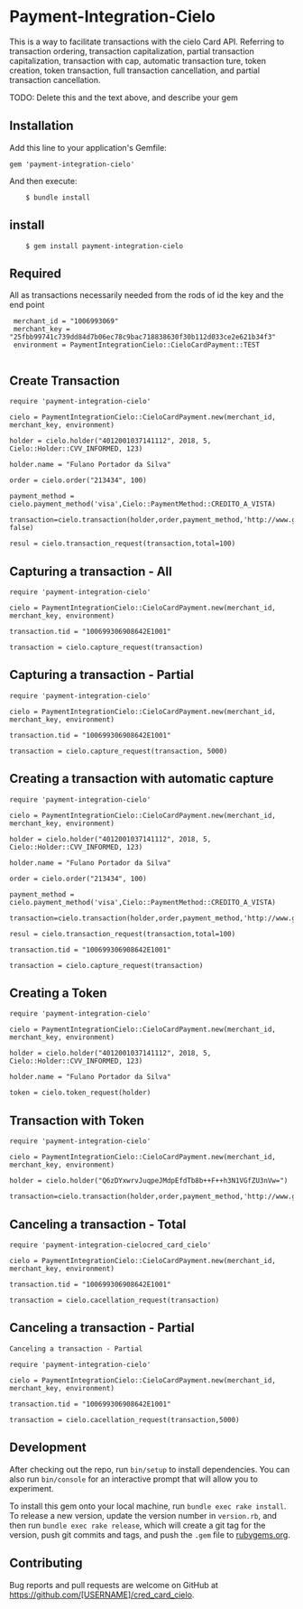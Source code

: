 
# Payment-Integration-Cielo
This is a way to facilitate transactions with the cielo Card API. Referring to transaction ordering, transaction capitalization, partial transaction capitalization, transaction with cap, automatic transaction ture, token creation, token transaction, full transaction cancellation, and partial transaction cancellation.


TODO: Delete this and the text above, and describe your gem

## **Installation**

Add this line to your application's Gemfile:

```
gem 'payment-integration-cielo'
```

And then execute:
```
    $ bundle install
```

## **install**

```
    $ gem install payment-integration-cielo
```

## Required 
  All as transactions necessarily needed from the rods of id the key and the end point
```
 merchant_id = "1006993069"
 merchant_key = "25fbb99741c739dd84d7b06ec78c9bac718838630f30b112d033ce2e621b34f3" 
 environment = PaymentIntegrationCielo::CieloCardPayment::TEST
  
```

## **Create Transaction**
```
require 'payment-integration-cielo'

cielo = PaymentIntegrationCielo::CieloCardPayment.new(merchant_id, merchant_key, environment)

holder = cielo.holder("4012001037141112", 2018, 5, Cielo::Holder::CVV_INFORMED, 123)

holder.name = "Fulano Portador da Silva"

order = cielo.order("213434", 100)

payment_method = cielo.payment_method('visa',Cielo::PaymentMethod::CREDITO_A_VISTA)

transaction=cielo.transaction(holder,order,payment_method,'http://www.google.com.br',Cielo::Transaction::AUTHORIZE_WITHOUT_AUTHENTICATION,capture: false)

resul = cielo.transaction_request(transaction,total=100)
```


## **Capturing a transaction - All**
```
require 'payment-integration-cielo'
 
cielo = PaymentIntegrationCielo::CieloCardPayment.new(merchant_id, merchant_key, environment)

transaction.tid = "100699306908642E1001"

transaction = cielo.capture_request(transaction)
```


## **Capturing a transaction - Partial**
```
require 'payment-integration-cielo'

cielo = PaymentIntegrationCielo::CieloCardPayment.new(merchant_id, merchant_key, environment) 

transaction.tid = "100699306908642E1001"

transaction = cielo.capture_request(transaction, 5000)
```


## **Creating a transaction with automatic capture**
```
require 'payment-integration-cielo'

cielo = PaymentIntegrationCielo::CieloCardPayment.new(merchant_id, merchant_key, environment)  

holder = cielo.holder("4012001037141112", 2018, 5, Cielo::Holder::CVV_INFORMED, 123)

holder.name = "Fulano Portador da Silva"

order = cielo.order("213434", 100)

payment_method = cielo.payment_method('visa',Cielo::PaymentMethod::CREDITO_A_VISTA)

transaction=cielo.transaction(holder,order,payment_method,'http://www.google.com.br',Cielo::Transaction::AUTHORIZE_WITHOUT_AUTHENTICATION,capture:true)

resul = cielo.transaction_request(transaction,total=100)

transaction.tid = "100699306908642E1001"

transaction = cielo.capture_request(transaction)

```

## **Creating a Token**
```
require 'payment-integration-cielo'

cielo = PaymentIntegrationCielo::CieloCardPayment.new(merchant_id, merchant_key, environment)   

holder = cielo.holder("4012001037141112", 2018, 5, Cielo::Holder::CVV_INFORMED, 123)

holder.name = "Fulano Portador da Silva"

token = cielo.token_request(holder)
```


## **Transaction with Token**
```
require 'payment-integration-cielo'

cielo = PaymentIntegrationCielo::CieloCardPayment.new(merchant_id, merchant_key, environment)    

holder = cielo.holder("Q6zDYxwrvJuqpeJMdpEfdTb8b++F++h3N1VGfZU3nVw=")

transaction=cielo.transaction(holder,order,payment_method,'http://www.google.com.br',Cielo::Transaction::AUTHORIZE_WITHOUT_AUTHENTICATION)

```


## **Canceling a transaction - Total**
```
require 'payment-integration-cielocred_card_cielo'

cielo = PaymentIntegrationCielo::CieloCardPayment.new(merchant_id, merchant_key, environment)     

transaction.tid = "100699306908642E1001"

transaction = cielo.cacellation_request(transaction)
```


## **Canceling a transaction - Partial**
```
Canceling a transaction - Partial

require 'payment-integration-cielo'

cielo = PaymentIntegrationCielo::CieloCardPayment.new(merchant_id, merchant_key, environment)     

transaction.tid = "100699306908642E1001"

transaction = cielo.cacellation_request(transaction,5000)
```

## **Development**

After checking out the repo, run `bin/setup` to install dependencies. You can also run `bin/console` for an interactive prompt that will allow you to experiment.

To install this gem onto your local machine, run `bundle exec rake install`. To release a new version, update the version number in `version.rb`, and then run `bundle exec rake release`, which will create a git tag for the version, push git commits and tags, and push the `.gem` file to [rubygems.org](https://rubygems.org).

## **Contributing**

Bug reports and pull requests are welcome on GitHub at https://github.com/[USERNAME]/cred_card_cielo.
